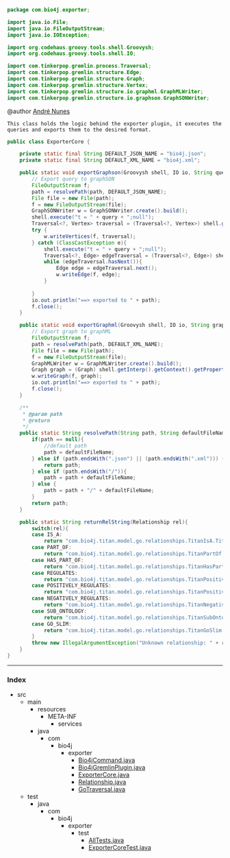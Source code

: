 
```java
package com.bio4j.exporter;

import java.io.File;
import java.io.FileOutputStream;
import java.io.IOException;

import org.codehaus.groovy.tools.shell.Groovysh;
import org.codehaus.groovy.tools.shell.IO;

import com.tinkerpop.gremlin.process.Traversal;
import com.tinkerpop.gremlin.structure.Edge;
import com.tinkerpop.gremlin.structure.Graph;
import com.tinkerpop.gremlin.structure.Vertex;
import com.tinkerpop.gremlin.structure.io.graphml.GraphMLWriter;
import com.tinkerpop.gremlin.structure.io.graphson.GraphSONWriter;
```



@author <a href="mailto:andre.garcia.nunes@gmail.com"> André Nunes </a>
 
	This class holds the logic behind the exporter plugin, it executes the queries and exports them to the desired format.


```java
public class ExporterCore {

	private static final String DEFAULT_JSON_NAME = "bio4j.json";
	private static final String DEFAULT_XML_NAME = "bio4j.xml";

	public static void exportGraphson(Groovysh shell, IO io, String query, String path) throws IOException {
		// Export query to graphSON
		FileOutputStream f;
		path = resolvePath(path, DEFAULT_JSON_NAME);
		File file = new File(path);
		f = new FileOutputStream(file);
		GraphSONWriter w = GraphSONWriter.create().build();
		shell.execute("t = " + query + ";null");
		Traversal<?, Vertex> traversal = (Traversal<?, Vertex>) shell.getInterp().getContext().getProperty("t");		
		try {
			w.writeVertices(f, traversal);
		} catch (ClassCastException e){
			shell.execute("t = " + query + ";null");
			Traversal<?, Edge> edgeTraversal = (Traversal<?, Edge>) shell.getInterp().getContext().getProperty("t");
			while (edgeTraversal.hasNext()){
				Edge edge = edgeTraversal.next();
				w.writeEdge(f, edge);
			}
			
		}
		io.out.println("==> exported to " + path);
		f.close();		
	}	

	public static void exportGraphml(Groovysh shell, IO io, String graphName, String path) throws IOException {
		// Export graph to graphML
		FileOutputStream f;
		path = resolvePath(path, DEFAULT_XML_NAME);
		File file = new File(path);
		f = new FileOutputStream(file);
		GraphMLWriter w = GraphMLWriter.create().build();
		Graph graph = (Graph) shell.getInterp().getContext().getProperty(graphName);
		w.writeGraph(f, graph);
		io.out.println("==> exported to " + path);
		f.close();	
	}

	/**
	 * @param path
	 * @return
	 */
	public static String resolvePath(String path, String defaultFileName) {
		if(path == null){
			//default path
			path = defaultFileName;
		} else if (path.endsWith(".json") || (path.endsWith(".xml"))) {
			return path;
		} else if (path.endsWith("/")){
			path = path + defaultFileName;
		} else {
			path = path + "/" + defaultFileName;
		}
		return path;
	}

	public static String returnRelString(Relationship rel){
		switch(rel){
		case IS_A:
			return "com.bio4j.titan.model.go.relationships.TitanIsA.TitanIsAType";
		case PART_OF:
			return "com.bio4j.titan.model.go.relationships.TitanPartOf.TitanPartOfType";
		case HAS_PART_OF:
			return "com.bio4j.titan.model.go.relationships.TitanHasPartOf.TitanHasPartOfType";
		case REGULATES:
			return "com.bio4j.titan.model.go.relationships.TitanPositivelyRegulates.TitanRegulatesType";
		case POSITIVELY_REGULATES:
			return "com.bio4j.titan.model.go.relationships.TitanPositivelyRegulates.TitanPositivelyRegulatesType";
		case NEGATIVELY_REGULATES:
			return "com.bio4j.titan.model.go.relationships.TitanNegativelyRegulates.TitanNegativelyRegulatesType";
		case SUB_ONTOLOGY:
			return "com.bio4j.titan.model.go.relationships.TitanSubOntology.TitanSubOntologyType";
		case GO_SLIM:
			return "com.bio4j.titan.model.go.relationships.TitanGoSlim.TitanGoSlimType";				
		}
		throw new IllegalArgumentException("Unknown relationship: " + rel);
	} 
}


```


------

### Index

+ src
  + main
    + resources
      + META-INF
        + services
    + java
      + com
        + bio4j
          + exporter
            + [Bio4jCommand.java][main/java/com/bio4j/exporter/Bio4jCommand.java]
            + [Bio4jGremlinPlugin.java][main/java/com/bio4j/exporter/Bio4jGremlinPlugin.java]
            + [ExporterCore.java][main/java/com/bio4j/exporter/ExporterCore.java]
            + [Relationship.java][main/java/com/bio4j/exporter/Relationship.java]
            + [GoTraversal.java][main/java/com/bio4j/exporter/GoTraversal.java]
  + test
    + java
      + com
        + bio4j
          + exporter
            + test
              + [AllTests.java][test/java/com/bio4j/exporter/test/AllTests.java]
              + [ExporterCoreTest.java][test/java/com/bio4j/exporter/test/ExporterCoreTest.java]

[main/java/com/bio4j/exporter/Bio4jCommand.java]: Bio4jCommand.java.md
[main/java/com/bio4j/exporter/Bio4jGremlinPlugin.java]: Bio4jGremlinPlugin.java.md
[main/java/com/bio4j/exporter/ExporterCore.java]: ExporterCore.java.md
[main/java/com/bio4j/exporter/Relationship.java]: Relationship.java.md
[main/java/com/bio4j/exporter/GoTraversal.java]: GoTraversal.java.md
[test/java/com/bio4j/exporter/test/AllTests.java]: ../../../../../test/java/com/bio4j/exporter/test/AllTests.java.md
[test/java/com/bio4j/exporter/test/ExporterCoreTest.java]: ../../../../../test/java/com/bio4j/exporter/test/ExporterCoreTest.java.md